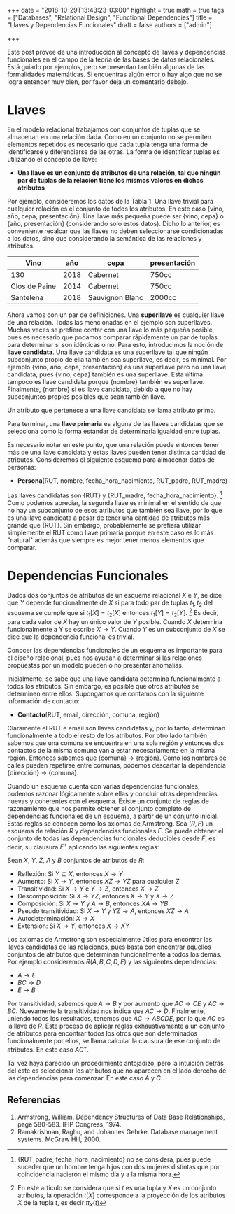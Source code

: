 +++
date = "2018-10-29T13:43:23-03:00"
highlight = true
math = true
tags = ["Databases", "Relational Design", "Functional Dependencies"]
title = "Llaves y Dependencias Funcionales"
draft = false
authors = ["admin"]


+++

Este post provee de una introducción al concepto de llaves y dependencias funcionales en el campo de la teoría de las bases de datos
relacionales. Está guiado por ejemplos, pero se presentan también algunas de las formalidades matemáticas. Si encuentras algún error
o hay algo que no se logra entender muy bien, por favor deja un comentario debajo.

# Llaves

En el modelo relacional trabajamos con conjuntos de tuplas que se almacenan en una relación dada. Como en un conjunto no se permiten
elementos repetidos es necesario que cada tupla tenga una forma de identificarse y diferenciarse de las otras. La forma de identificar
tuplas es utilizando el concepto de llave:

- **Una llave es un conjunto de atributos de una relación, tal que ningún par de tuplas de la relación tiene los mismos valores en dichos
atributos**

Por ejemplo, consideremos los datos de la Tabla 1. Una llave trivial para cualquier relación es el conjunto de todos los atributos. En
este caso {vino, año, cepa, presentación}. Una llave más pequeña puede ser {vino, cepa} o {año, presentación} (considerando solo estos datos).
Dicho lo anterior, es conveniente recalcar que las llaves no deben seleccionarse condicionadas a los datos, sino que considerando la semántica
de las relaciones y atributos.

|Vino | año | cepa | presentación|
|-----|-----|------|-------------|
|130  | 2018 | Cabernet | 750cc |
|Clos de Paine | 2014 | Cabernet | 750cc |
|Santelena | 2018 | Sauvignon Blanc | 2000cc |

Ahora vamos con un par de definiciones. Una **superllave** es cualquier llave de una relación. Todas las mencionadas en el ejemplo son superllaves.
Muchas veces se prefiere contar con una llave lo más pequeña posible, pues es necesario que podamos comparar rápidamente un par de tuplas
para determinar si son idénticas o no. Para esto, introducimos la noción de **llave candidata**. Una llave candidata es una superllave tal que
ningún subconjunto propio de ella también sea superllave, es decir, es minimal. Por ejemplo {vino, año, cepa, presentación} es una superllave pero no una llave
candidata, pues {vino, cepa} también es una superllave. Esta última tampoco es llave candidata porque {nombre} también es superllave.
Finalmente, {nombre} si es llave candidata, debido a que no hay subconjuntos propios posibles que sean también llave.

Un atributo que pertenece a una llave candidata se llama atributo primo.

Para terminar, una **llave primaria** es alguna de las llaves candidatas que se selecciona como la forma estándar de determinarla igualdad
entre tuplas.

Es necesario notar en este punto, que una relación puede entonces tener más de una llave candidata y estas llaves pueden tener distinta
cantidad de atributos. Consideremos el siguiente esquema para almacenar datos de personas:

- **Persona**(RUT, nombre, fecha_hora_nacimiento, RUT_padre, RUT_madre)

Las llaves candidatas son {RUT} y {RUT_madre, fecha_hora_nacimiento}. [^1]  Como podemos apreciar, la segunda llave es minimal en el sentido
de que no hay un subconjunto de esos atributos que también sea llave, por lo que es una llave candidata a pesar de tener una cantidad de atributos
más grande que {RUT}. Sin embargo, probablemente se prefiera utilizar simplemente el RUT como llave primaria porque en este caso es lo más
"natural" además que siempre es mejor tener menos elementos que comparar.

[^1]: {RUT_padre, fecha_hora_nacimiento} no se considera, pues puede suceder que un hombre tenga hijos con dos mujeres distintas que por coincidencia nacieron el mismo día y a la misma hora.

# Dependencias Funcionales

Dados dos conjuntos de atributos de un esquema relacional $X$ e $Y$, se dice que $Y$ depende funcionalmente de $X$ si para todo
par de tuplas $t_1, t_2$ del esquema se cumple que si $t_1[X]=t_2[X]$ entonces $t_1[Y]=t_2[Y]$. [^2] Es decir, para cada valor de $X$
hay un único valor de $Y$ posible. Cuando $X$ determina funcionalmente a Y se escribe $X \rightarrow Y$. Cuando $Y$ es un subconjunto de $X$ se dice que la dependencia funcional es trivial.

[^2]: En este artículo se considera que si $t$ es una tupla y $X$ es un conjunto atributos, la operación $t[X]$ corresponde a la proyección de los atributos $X$ de la tupla $t$, es decir $\pi_X(t)$

Conocer las dependencias funcionales de un esquema es importante para el diseño relacional, pues nos ayudan a determinar si las
relaciones propuestas por un modelo pueden o no presentar anomalías.

Inicialmente, se sabe que una llave candidata determina funcionalmente a todos los atributos. Sin embargo, es posible que otros atributos
se determinen entre ellos. Supongamos que contamos con la siguiente información de contacto:

- **Contacto**(RUT, email, dirección, comuna, región)

Claramente el RUT e email son llaves candidatas y, por lo tanto, determinan funcionalmente a todo el resto de los atributos. Por otro lado
también sabemos que una comuna se encuentra en una sola región y entonces dos contactos de la misma comuna van a estar necesariamente
en la misma región. Entonces sabemos que {comuna} $\rightarrow$ {región}. Como los nombres de calles pueden repetirse entre comunas,
podemos descartar la dependencia {dirección} $\rightarrow$ {comuna}.

Cuando un esquema cuenta con varias dependencias funcionales, podemos razonar lógicamente sobre ellas y concluir otras dependencias nuevas
y coherentes con el esquema. Existe un conjunto de reglas de razonamiento que nos permite obtener el conjunto completo de dependencias funcionales
de un esquema, a partir de un conjunto inicial. Estas reglas se conocen como los axiomas de Armstrong. Sea $(R, F)$ un esquema de relación $R$ y dependencias funcionales $F$.
Se puede obtener el conjunto de todas las dependencias funcionales deducibles desde $F$, es decir, su clausura $F^+$ aplicando las siguientes reglas:

Sean $X$, $Y$, $Z$, $A$ y $B$ conjuntos de atributos de $R$:

- Reflexión: Si $Y\subseteq X$, entonces $X\rightarrow Y$
- Aumento: Si $X\rightarrow Y$, entonces $XZ\rightarrow YZ$ para cualquier $Z$
- Transitividad: Si $X\rightarrow Y$ e $Y\rightarrow Z$, entonces $X\rightarrow Z$
- Descomposición: Si $X\rightarrow YZ$, entonces $X\rightarrow Y$ y $X\rightarrow Z$
- Composición: Si $X\rightarrow Y$ y $A\rightarrow B$, entonces $XA\rightarrow YB$
- Pseudo transitividad: Si $X\rightarrow Y$ y $YZ\rightarrow A$, entonces $XZ\rightarrow A$
- Autodeterminación: $X\rightarrow X$
- Extensión: Si $X\rightarrow Y$, entonces $X\rightarrow XY$

Los axiomas de Armstrong son especialmente útiles para encontrar las llaves candidatas de las relaciones, pues basta con encontrar
aquellos conjuntos de atributos que determinan funcionalmente a todos los demás. Por ejemplo consideremos $R(A,B,C,D,E)$ y las siguientes
dependencias:

- $A\rightarrow E$
- $BC\rightarrow D$
- $E\rightarrow B$

Por transitividad, sabemos que $A\rightarrow B$ y por aumento que $AC\rightarrow CE$ y $AC\rightarrow BC$. Nuevamente la transitividad nos indica que 
$AC\rightarrow D$. Finalmente, uniendo todos los resultados, tenemos que $AC\rightarrow ABCDE$, por lo que
$AC$ es la llave de $R$. Este proceso de aplicar reglas exhaustivamente a un conjunto de atributos para encontrar todos los otros que
son determinados funcionalmente por ellos, se llama calcular la clausura de ese conjunto de atributos. En este caso $AC^+$.

Tal vez haya parecido un procedimiento antojadizo, pero la intuición detrás del éste es seleccionar los atributos que no aparecen
en el lado derecho de las dependencias para comenzar. En este caso $A$ y $C$.


## Referencias

1. Armstrong, William. Dependency Structures of Data Base Relationships, page 580-583. IFIP Congress, 1974.
2. Ramakrishnan, Raghu, and Johannes Gehrke. Database management systems. McGraw Hill, 2000.